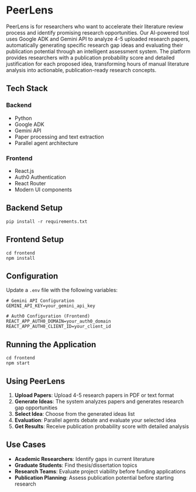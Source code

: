# PeerLens

PeerLens is for researchers who want to accelerate their literature review process and identify promising research opportunities. Our AI-powered tool uses Google ADK and Gemini API to analyze 4-5 uploaded research papers, automatically generating specific research gap ideas and evaluating their publication potential through an intelligent assessment system. The platform provides researchers with a publication probability score and detailed justification for each proposed idea, transforming hours of manual literature analysis into actionable, publication-ready research concepts.

## Tech Stack

### Backend
- Python  
- Google ADK  
- Gemini API  
- Paper processing and text extraction  
- Parallel agent architecture  

### Frontend
- React.js  
- Auth0 Authentication  
- React Router  
- Modern UI components  

## Backend Setup
```
pip install -r requirements.txt
```

## Frontend Setup
```
cd frontend
npm install
```

## Configuration
Update a `.env` file with the following variables:

```
# Gemini API Configuration
GEMINI_API_KEY=your_gemini_api_key

# Auth0 Configuration (Frontend)
REACT_APP_AUTH0_DOMAIN=your_auth0_domain
REACT_APP_AUTH0_CLIENT_ID=your_client_id
```

## Running the Application
```
cd frontend
npm start
```

## Using PeerLens
1. **Upload Papers**: Upload 4-5 research papers in PDF or text format  
2. **Generate Ideas**: The system analyzes papers and generates research gap opportunities  
3. **Select Idea**: Choose from the generated ideas list  
4. **Evaluation**: Parallel agents debate and evaluate your selected idea  
5. **Get Results**: Receive publication probability score with detailed analysis  

## Use Cases
- **Academic Researchers**: Identify gaps in current literature  
- **Graduate Students**: Find thesis/dissertation topics  
- **Research Teams**: Evaluate project viability before funding applications  
- **Publication Planning**: Assess publication potential before starting research  
```
